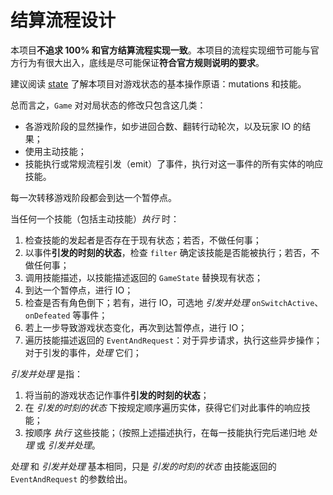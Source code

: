 # 结算流程设计

本项目**不追求 100% 和官方结算流程实现一致**。本项目的流程实现细节可能与官方行为有很大出入，底线是尽可能保证**符合官方规则说明的要求**。

建议阅读 [state](./state.md) 了解本项目对游戏状态的基本操作原语：mutations 和技能。

总而言之，`Game` 对对局状态的修改只包含这几类：
- 各游戏阶段的显然操作，如步进回合数、翻转行动轮次，以及玩家 IO 的结果；
- 使用主动技能；
- 技能执行或常规流程引发（emit）了事件，执行对这一事件的所有实体的响应技能。

每一次转移游戏阶段都会到达一个暂停点。

当任何一个技能（包括主动技能）*执行* 时：
1. 检查技能的发起者是否存在于现有状态；若否，不做任何事；
1. 以事件**引发的时刻的状态**，检查 `filter` 确定该技能是否能被执行；若否，不做任何事；
1. 调用技能描述，以技能描述返回的 `GameState` 替换现有状态；
1. 到达一个暂停点，进行 IO；
1. 检查是否有角色倒下；若有，进行 IO，可选地 *引发并处理* `onSwitchActive`、`onDefeated` 等事件；
1. 若上一步导致游戏状态变化，再次到达暂停点，进行 IO；
1. 遍历技能描述返回的 `EventAndRequest`：对于异步请求，执行这些异步操作；对于引发的事件，*处理* 它们；

*引发并处理* 是指：
1. 将当前的游戏状态记作事件**引发的时刻的状态**；
1. 在 *引发的时刻的状态* 下按规定顺序遍历实体，获得它们对此事件的响应技能；
1. 按顺序 *执行* 这些技能；（按照上述描述执行，在每一技能执行完后递归地 *处理* 或 *引发并处理*。

*处理* 和 *引发并处理* 基本相同，只是 *引发的时刻的状态* 由技能返回的 `EventAndRequest` 的参数给出。

